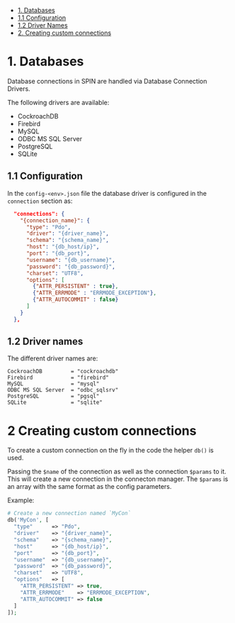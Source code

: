 <!-- MarkdownTOC list_bullets="*" bracket="round" lowercase="true" autolink="true" indent= depth="4" -->

* [1. Databases](#1-databases)
* [1.1 Configuration](#1-configuration)
* [1.2 Driver Names](#1-driver-names)
* [2. Creating custom connections](#2-Creating-custom-connections)


<!-- /MarkdownTOC -->

# 1. Databases
Database connections in SPIN are handled via Database Connection Drivers.

The following drivers are available:
- CockroachDB
- Firebird
- MySQL
- ODBC MS SQL Server
- PostgreSQL
- SQLite

## 1.1 Configuration
In the `config-<env>.json` file the database driver is configured in the `connection` section as:
```json
  "connections": {
    "{connection_name}": {
      "type": "Pdo",
      "driver": "{driver_name}",
      "schema": "{schema_name}",
      "host": "{db_host/ip}",
      "port": "{db_port}",
      "username": "{db_username}",
      "password": "{db_password}",
      "charset": "UTF8",
      "options": [
        {"ATTR_PERSISTENT" : true},
        {"ATTR_ERRMODE" : "ERRMODE_EXCEPTION"},
        {"ATTR_AUTOCOMMIT" : false}
      ]
    }
  },
```

## 1.2 Driver names
The different driver names are:
```
CockroachDB         = "cockroachdb"
Firebird            = "firebird"
MySQL               = "mysql"
ODBC MS SQL Server  = "odbc_sqlsrv"
PostgreSQL          = "pgsql"
SQLite              = "sqlite"
```

# 2 Creating custom connections
To create a custom connection on the fly in the code the helper `db()` is used.

Passing the `$name` of the connection as well as the connection `$params` to it. This will create
a new connection in the connecton manager. The `$params` is an array with the same format as the
config parameters.

Example:
```php
# Create a new connection named `MyCon`
db('MyCon', [
  "type"      => "Pdo",
  "driver"    => "{driver_name}",
  "schema"    => "{schema_name}",
  "host"      => "{db_host/ip}",
  "port"      => "{db_port}",
  "username"  => "{db_username}",
  "password"  => "{db_password}",
  "charset"   => "UTF8",
  "options"   => [
    "ATTR_PERSISTENT" => true,
    "ATTR_ERRMODE"    => "ERRMODE_EXCEPTION",
    "ATTR_AUTOCOMMIT" => false
  ]
]);
```
